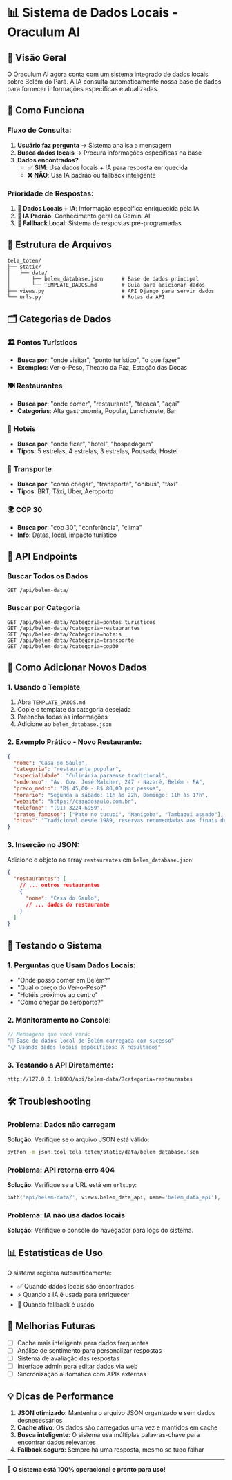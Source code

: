 # 📊 Sistema de Dados Locais - Oraculum AI

## 🎯 Visão Geral

O Oraculum AI agora conta com um sistema integrado de dados locais sobre Belém do Pará. A IA consulta automaticamente nossa base de dados para fornecer informações específicas e atualizadas.

## 🔄 Como Funciona

### Fluxo de Consulta:

1. **Usuário faz pergunta** → Sistema analisa a mensagem
2. **Busca dados locais** → Procura informações específicas na base
3. **Dados encontrados?**
   - ✅ **SIM**: Usa dados locais + IA para resposta enriquecida
   - ❌ **NÃO**: Usa IA padrão ou fallback inteligente

### Prioridade de Respostas:

1. **🥇 Dados Locais + IA**: Informação específica enriquecida pela IA
2. **🥈 IA Padrão**: Conhecimento geral da Gemini AI
3. **🥉 Fallback Local**: Sistema de respostas pré-programadas

## 📁 Estrutura de Arquivos

```
tela_totem/
├── static/
│   └── data/
│       ├── belem_database.json      # Base de dados principal
│       └── TEMPLATE_DADOS.md        # Guia para adicionar dados
├── views.py                         # API Django para servir dados
└── urls.py                          # Rotas da API
```

## 🗂️ Categorias de Dados

### 🏛️ Pontos Turísticos
- **Busca por**: "onde visitar", "ponto turístico", "o que fazer"
- **Exemplos**: Ver-o-Peso, Theatro da Paz, Estação das Docas

### 🍽️ Restaurantes
- **Busca por**: "onde comer", "restaurante", "tacacá", "açaí"
- **Categorias**: Alta gastronomia, Popular, Lanchonete, Bar

### 🏨 Hotéis
- **Busca por**: "onde ficar", "hotel", "hospedagem"
- **Tipos**: 5 estrelas, 4 estrelas, 3 estrelas, Pousada, Hostel

### 🚌 Transporte
- **Busca por**: "como chegar", "transporte", "ônibus", "táxi"
- **Tipos**: BRT, Táxi, Uber, Aeroporto

### 🌍 COP 30
- **Busca por**: "cop 30", "conferência", "clima"
- **Info**: Datas, local, impacto turístico

## 🔧 API Endpoints

### Buscar Todos os Dados
```
GET /api/belem-data/
```

### Buscar por Categoria
```
GET /api/belem-data/?categoria=pontos_turisticos
GET /api/belem-data/?categoria=restaurantes
GET /api/belem-data/?categoria=hoteis
GET /api/belem-data/?categoria=transporte
GET /api/belem-data/?categoria=cop30
```

## 📝 Como Adicionar Novos Dados

### 1. Usando o Template
1. Abra `TEMPLATE_DADOS.md`
2. Copie o template da categoria desejada
3. Preencha todas as informações
4. Adicione ao `belem_database.json`

### 2. Exemplo Prático - Novo Restaurante:

```json
{
  "nome": "Casa do Saulo",
  "categoria": "restaurante_popular",
  "especialidade": "Culinária paraense tradicional",
  "endereco": "Av. Gov. José Malcher, 247 - Nazaré, Belém - PA",
  "preco_medio": "R$ 45,00 - R$ 80,00 por pessoa",
  "horario": "Segunda a sábado: 11h às 22h, Domingo: 11h às 17h",
  "website": "https://casadosaulo.com.br",
  "telefone": "(91) 3224-6959",
  "pratos_famosos": ["Pato no tucupi", "Maniçoba", "Tambaqui assado"],
  "dicas": "Tradicional desde 1989, reservas recomendadas aos finais de semana"
}
```

### 3. Inserção no JSON:

Adicione o objeto ao array `restaurantes` em `belem_database.json`:

```json
{
  "restaurantes": [
    // ... outros restaurantes
    {
      "nome": "Casa do Saulo",
      // ... dados do restaurante
    }
  ]
}
```

## 🧪 Testando o Sistema

### 1. Perguntas que Usam Dados Locais:
- "Onde posso comer em Belém?"
- "Qual o preço do Ver-o-Peso?"
- "Hotéis próximos ao centro"
- "Como chegar do aeroporto?"

### 2. Monitoramento no Console:
```javascript
// Mensagens que você verá:
"💾 Base de dados local de Belém carregada com sucesso"
"📋 Usando dados locais específicos: X resultados"
```

### 3. Testando a API Diretamente:
```
http://127.0.0.1:8000/api/belem-data/?categoria=restaurantes
```

## 🛠️ Troubleshooting

### Problema: Dados não carregam
**Solução**: Verifique se o arquivo JSON está válido:
```bash
python -m json.tool tela_totem/static/data/belem_database.json
```

### Problema: API retorna erro 404
**Solução**: Verifique se a URL está em `urls.py`:
```python
path('api/belem-data/', views.belem_data_api, name='belem_data_api'),
```

### Problema: IA não usa dados locais
**Solução**: Verifique o console do navegador para logs do sistema.

## 📊 Estatísticas de Uso

O sistema registra automaticamente:
- ✅ Quando dados locais são encontrados
- ⚡ Quando a IA é usada para enriquecer
- 🔄 Quando fallback é usado

## 🚀 Melhorias Futuras

- [ ] Cache mais inteligente para dados frequentes
- [ ] Análise de sentimento para personalizar respostas
- [ ] Sistema de avaliação das respostas
- [ ] Interface admin para editar dados via web
- [ ] Sincronização automática com APIs externas

## 💡 Dicas de Performance

1. **JSON otimizado**: Mantenha o arquivo JSON organizado e sem dados desnecessários
2. **Cache ativo**: Os dados são carregados uma vez e mantidos em cache
3. **Busca inteligente**: O sistema usa múltiplas palavras-chave para encontrar dados relevantes
4. **Fallback seguro**: Sempre há uma resposta, mesmo se tudo falhar

---

**🎉 O sistema está 100% operacional e pronto para uso!**